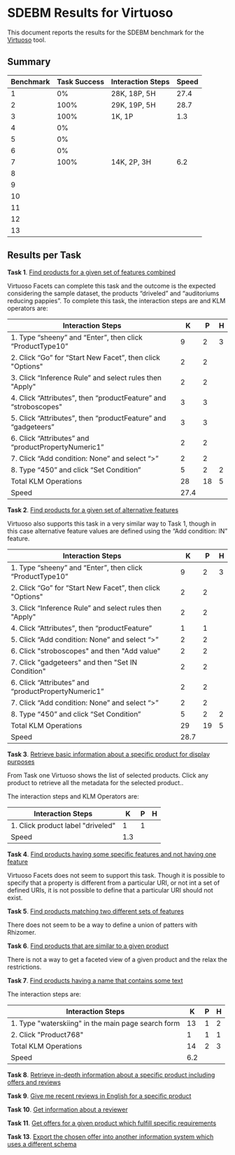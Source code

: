 # SDEBM Results for Virtuoso

This document reports the results for the SDEBM benchmark for the [Virtuoso](http://virtuoso.openlinksw.com/dataspace/doc/dav/wiki/Main/) tool.

## Summary

|Benchmark|Task Success|Interaction Steps|Speed|
|---------|------------|-----------------|-----|
|1        | 0%         | 28K, 18P, 5H    | 27.4|
|2        | 100%       | 29K, 19P, 5H    | 28.7|
|3        | 100%       | 1K, 1P          |  1.3|
|4        | 0%         |                 |     |
|5        | 0%         |                 |     |
|6        | 0%         |                 |     |
|7        | 100%       | 14K, 2P, 3H     |  6.2|
|8        |            |                 |
|9        |            |                 |
|10       |            |                 |
|11       |            |                 |
|12       |            |                 |
|13       |            |                 |

## Results per Task

**Task 1**. [Find products for a given set of features combined](Benchmarks/1.md)

Virtuoso Facets can complete this task and the outcome is the expected considering the sample dataset, the products “driveled” and “auditoriums reducing pappies”. To complete this task, the interaction steps are and KLM operators are:

| Interaction Steps                                               | K | P | H |
|-----------------------------------------------------------------|---|---|---|
| 1. Type “sheeny” and “Enter”, then click “ProductType10”        | 9 | 2 | 3 |
| 2. Click “Go” for “Start New Facet”, then click "Options"       | 2 | 2 |   |
| 3. Click “Inference Rule” and select rules then "Apply"         | 2 | 2 |   |
| 4. Click “Attributes”, then “productFeature” and “stroboscopes" | 3 | 3 |   |
| 5. Click “Attributes”, then “productFeature” and “gadgeteers”   | 3 | 3 |   |
| 6. Click “Attributes” and “productPropertyNumeric1”             | 2 | 2 |   |
| 7. Click “Add condition: None” and select “>”                   | 2 | 2 |   |
| 8. Type “450” and click “Set Condition”                         | 5 | 2 | 2 |
| Total KLM Operations                                            | 28| 18| 5 |
| Speed                                                           |    27.4   |

**Task 2**. [Find products for a given set of alternative features](Benchmarks/2.md)

Virtuoso also supports this task in a very similar way to Task 1, though in this case alternative feature values are defined using the “Add condition: IN” feature.

| Interaction Steps                                               | K | P | H |
|-----------------------------------------------------------------|---|---|---|
| 1. Type “sheeny” and “Enter”, then click “ProductType10”        | 9 | 2 | 3 |
| 2. Click “Go” for “Start New Facet”, then click "Options"       | 2 | 2 |   |
| 3. Click “Inference Rule” and select rules then "Apply"         | 2 | 2 |   |
| 4. Click “Attributes”, then “productFeature”                    | 1 | 1 |   |
| 5. Click “Add condition: None” and select “>”                   | 2 | 2 |   |
| 6. Click "stroboscopes" and then "Add value"                    | 2 | 2 |   |
| 7. Click "gadgeteers" and then "Set IN Condition"               | 2 | 2 |   |
| 6. Click “Attributes” and “productPropertyNumeric1”             | 2 | 2 |   |
| 7. Click “Add condition: None” and select “>”                   | 2 | 2 |   |
| 8. Type “450” and click “Set Condition”                         | 5 | 2 | 2 |
| Total KLM Operations                                            | 29| 19| 5 |
| Speed                                                           |    28.7   |

**Task 3**. [Retrieve basic information about a specific product for display purposes](Benchmarks/2.md)

From Task one Virtuoso shows the list of selected products. Click any product to retrieve all the metadata for the selected product..

The interaction steps and KLM Operators are:

| Interaction Steps                                               | K | P | H |
|-----------------------------------------------------------------|---|---|---|
| 1. Click product label "driveled"                               | 1 | 1 |   |
| Speed                                                           |    1.3    |

**Task 4**. [Find products having some specific features and not having one feature](Benchmarks/4.md)

Virtuoso Facets does not seem to support this task. Though it is possible to specify that a property is different from a particular URI, or not int a set of defined URIs, it is not possible to define that a particular URI should not exist.

**Task 5**. [Find products matching two different sets of features](Benchmarks/5.md)

There does not seem to be a way to define a union of patters with Rhizomer.

**Task 6**. [Find products that are similar to a given product](Benchmarks/6.md)

There is not a way to get a faceted view of a given product and the relax the restrictions.

**Task 7**. [Find products having a name that contains some text](Benchmarks/7.md)

The interaction steps are:

| Interaction Steps                                               | K | P | H |
|-----------------------------------------------------------------|---|---|---|
| 1. Type "waterskiing" in the main page search form              |13 | 1 | 2 |
| 2. Click "Product768"                                           | 1 | 1 | 1 |
| Total KLM Operations                                            |14 | 2 | 3 |
| Speed                                                           |    6.2    |

**Task 8**. [Retrieve in-depth information about a specific product including offers and reviews](Benchmarks/8.md)


**Task 9**. [Give me recent reviews in English for a specific product](Benchmarks/9.md)


**Task 10**. [Get information about a reviewer](Benchmarks/10.md)


**Task 11**. [Get offers for a given product which fulfill specific requirements](Benchmarks/11.md)


**Task 13**. [Export the chosen offer into another information system which uses a different schema](Benchmarks/12.md)
